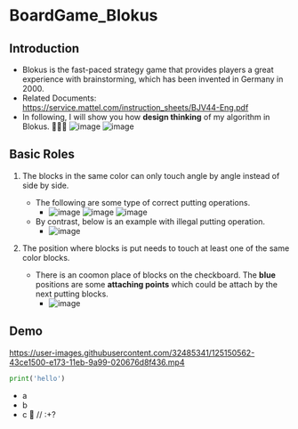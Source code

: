# BoardGame_Blokus
## Introduction
- Blokus is the fast-paced strategy game that provides players a great experience with brainstorming, which has been invented in Germany in 2000.
- Related Documents: https://service.mattel.com/instruction_sheets/BJV44-Eng.pdf
- In following, I will show you how __design thinking__ of my algorithm in Blokus. 🧠🧠🧠
  ![image](https://user-images.githubusercontent.com/32485341/125181265-c61f0d80-e235-11eb-97c9-f5197b29b3de.png)
  ![image](https://user-images.githubusercontent.com/32485341/125181387-c7046f00-e236-11eb-9da6-71198f18e3cd.png)


## Basic Roles
1. The blocks in the same color can only touch angle by angle instead of side by side. 
    - The following are some type of correct putting operations. 
      - ![image](https://user-images.githubusercontent.com/32485341/125181516-1d25e200-e238-11eb-9bda-c111956ef7c0.png) ![image](https://user-images.githubusercontent.com/32485341/125181474-9bce4f80-e237-11eb-91e4-b133f4733f27.png) ![image](https://user-images.githubusercontent.com/32485341/125181499-f1a2f780-e237-11eb-8860-f6ffdc2a7272.png)
    - By contrast, below is an example with illegal putting operation.
      - ![image](https://user-images.githubusercontent.com/32485341/125181594-c66cd800-e238-11eb-8c12-95d5932a3552.png)

2.  The position where blocks is put needs to touch at least one of the same color blocks.
    - There is an coomon place of blocks on the checkboard. The __blue__ positions are some __attaching points__ which could be attach by the next putting blocks.
      - ![image](https://user-images.githubusercontent.com/32485341/125181741-90c8ee80-e23a-11eb-9799-436cfd5f9572.png)


## Demo 
https://user-images.githubusercontent.com/32485341/125150562-43ce1500-e173-11eb-9a99-020676d8f436.mp4

``` python
print('hello')
```
- a
- b
- c
🐥 // :+?
